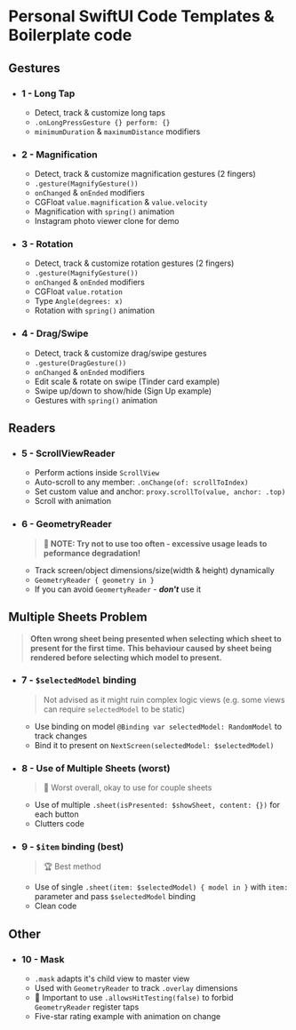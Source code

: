# Personal SwiftUI Code Templates & Boilerplate code

## Gestures 
- ### 1 - Long Tap
  - Detect, track & customize long taps
  - ```.onLongPressGesture {} perform: {}```
  - ```minimumDuration``` & ```maximumDistance``` modifiers
- ### 2 - Magnification
  - Detect, track & customize magnification gestures (2 fingers)
  - ```.gesture(MagnifyGesture())```
  - ```onChanged``` & ```onEnded``` modifiers
  - CGFloat ```value.magnification``` & ```value.velocity``` 
  - Magnification with ```spring()``` animation
  - Instagram photo viewer clone for demo
- ### 3 - Rotation
  - Detect, track & customize rotation gestures (2 fingers)
  - ```.gesture(MagnifyGesture())```
  - ```onChanged``` & ```onEnded``` modifiers
  - CGFloat ```value.rotation```
  - Type ```Angle(degrees: x)```
  - Rotation with ```spring()``` animation
- ### 4 - Drag/Swipe
  - Detect, track & customize drag/swipe gestures
  - ```.gesture(DragGesture())```
  - ```onChanged``` & ```onEnded``` modifiers
  - Edit scale & rotate on swipe (Tinder card example)
  - Swipe up/down to show/hide (Sign Up example)
  - Gestures with ```spring()``` animation

## Readers
- ### 5 - ScrollViewReader
  - Perform actions inside ```ScrollView```
  - Auto-scroll to any member: ```.onChange(of: scrollToIndex)```
  - Set custom value and anchor: ```proxy.scrollTo(value, anchor: .top)```
  - Scroll with animation
- ### 6 - GeometryReader
  > **🚨 NOTE: Try not to use too often - excessive usage leads to peformance degradation!**
  - Track screen/object dimensions/size(width & height) dynamically
  - `GeometryReader { geometry in }`
  - If you can avoid `GeomertyReader` - ***don't*** use it

 ## Multiple Sheets Problem
> **Often wrong sheet being presented when selecting which sheet to present for the first time.**
> **This behaviour caused by sheet being rendered before selecting which model to present.**
> 
- ### 7 - `$selectedModel` binding
  > Not advised as it might ruin complex logic views (e.g. some views can require `selectedModel` to be static)
  - Use binding on model `@Binding var selectedModel: RandomModel` to track changes
  - Bind it to present on `NextScreen(selectedModel: $selectedModel)`
- ### 8 - Use of Multiple Sheets **(worst)**
  > 🐌 Worst overall, okay to use for couple sheets
  - Use of multiple `.sheet(isPresented: $showSheet, content: {})` for each button
  - Clutters code
- ### 9 - `$item` binding **(best)**
  > 🏆 Best method
  - Use of single `.sheet(item: $selectedModel) { model in }` with `item:` parameter and pass `$selectedModel` binding 
  - Clean code
 
## Other
- ### 10 - Mask 
  - `.mask` adapts it's child view to master view
  - Used with `GeometryReader` to track `.overlay` dimensions
  - 🚨 Important to use `.allowsHitTesting(false)` to forbid `GeometryReader` register taps
  - Five-star rating example with animation on change
